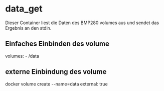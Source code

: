 # data_get
Dieser Container liest die Daten des BMP280 volumes aus
und sendet das Ergebnis an den stdin.

## Einfaches Einbinden des volume
volumes:
      - /data

## externe Einbindung des volume
docker volume create --name=data
    external: true
